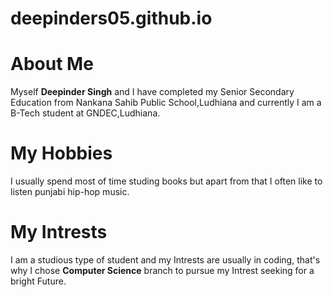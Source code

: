 # deepinders05.github.io
<!DOCTYPEhtml>
<head>
</head>
<body>
    <h1>About Me</h1>
    <p>Myself <b>Deepinder Singh</b> and I have completed my Senior Secondary Education from
        Nankana Sahib Public School,Ludhiana and currently I am a B-Tech student at GNDEC,Ludhiana.
    </p>
    <h1>My Hobbies</h1>
    <p>I usually spend most of time studing books but apart from that I often like to 
        listen punjabi hip-hop music.
    </p>
    <h1>My Intrests</h1>
    <p>
        I am a studious type of student and my Intrests are usually in coding, that's why
        I chose 
        <b>Computer Science</b> branch to pursue my Intrest seeking for a bright Future.
    </p>
</body>
</html>

